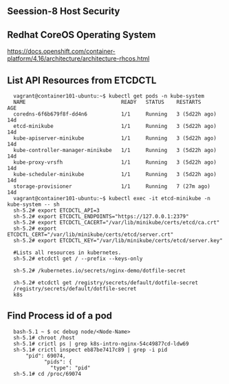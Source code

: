Seession-8 Host Security
--

Redhat CoreOS Operating System
------------
https://docs.openshift.com/container-platform/4.16/architecture/architecture-rhcos.html

List API Resources from ETCDCTL
------------

      vagrant@container101-ubuntu:~$ kubectl get pods -n kube-system
      NAME                               READY   STATUS    RESTARTS        AGE
      coredns-6f6b679f8f-dd4n6           1/1     Running   3 (5d22h ago)   14d
      etcd-minikube                      1/1     Running   3 (5d22h ago)   14d
      kube-apiserver-minikube            1/1     Running   3 (5d22h ago)   14d
      kube-controller-manager-minikube   1/1     Running   3 (5d22h ago)   14d
      kube-proxy-vrsfh                   1/1     Running   3 (5d22h ago)   14d
      kube-scheduler-minikube            1/1     Running   3 (5d22h ago)   14d
      storage-provisioner                1/1     Running   7 (27m ago)     14d
      vagrant@container101-ubuntu:~$ kubectl exec -it etcd-minikube -n kube-system -- sh
      sh-5.2# export ETCDCTL_API=3
      sh-5.2# export ETCDCTL_ENDPOINTS="https://127.0.0.1:2379"
      sh-5.2# export ETCDCTL_CACERT="/var/lib/minikube/certs/etcd/ca.crt"
      sh-5.2# export ETCDCTL_CERT="/var/lib/minikube/certs/etcd/server.crt"
      sh-5.2# export ETCDCTL_KEY="/var/lib/minikube/certs/etcd/server.key"
      
      #Lists all resources in kubernetes.
      sh-5.2# etcdctl get / --prefix --keys-only

      sh-5.2# /kubernetes.io/secrets/nginx-demo/dotfile-secret
      
      sh-5.2# etcdctl get /registry/secrets/default/dotfile-secret
      /registry/secrets/default/dotfile-secret
      k8s

Find Process id of a pod
------------
      bash-5.1 ~ $ oc debug node/<Node-Name>
      sh-5.1# chroot /host
      sh-5.1# crictl ps | grep k8s-intro-nginx-54c49877cd-ldw69    
      sh-5.1# crictl inspect eb87be7417c89 | grep -i pid
          "pid": 69074,
                "pids": {
                  "type": "pid"
      sh-5.1# cd /proc/69074

      
      
